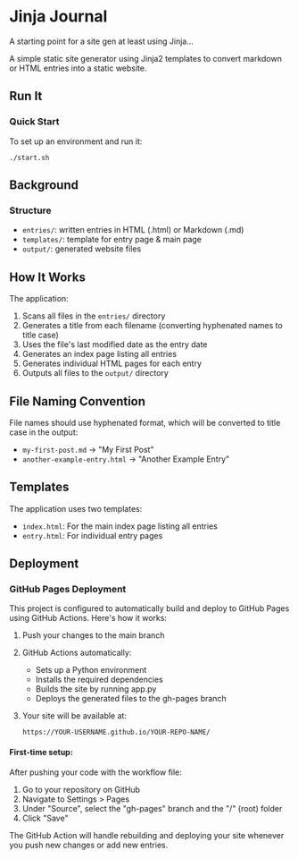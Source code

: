 # Jinja Journal

A starting point for a site gen
at least using Jinja...

A simple static site generator using Jinja2 templates to convert markdown or HTML entries into a static website.

## Run It

### Quick Start

To set up an environment and run it:

  ```
  ./start.sh
  ```

## Background

### Structure
   - `entries/`: written entries in HTML (.html) or Markdown (.md) 
   - `templates/`: template for entry page & main page
   - `output/`: generated website files


## How It Works

The application:
1. Scans all files in the `entries/` directory
2. Generates a title from each filename (converting hyphenated names to title case)
3. Uses the file's last modified date as the entry date
4. Generates an index page listing all entries
5. Generates individual HTML pages for each entry
6. Outputs all files to the `output/` directory

## File Naming Convention

File names should use hyphenated format, which will be converted to title case in the output:
- `my-first-post.md` → "My First Post"
- `another-example-entry.html` → "Another Example Entry"

## Templates

The application uses two templates:
- `index.html`: For the main index page listing all entries
- `entry.html`: For individual entry pages

## Deployment

### GitHub Pages Deployment

This project is configured to automatically build and deploy to GitHub Pages using GitHub Actions. Here's how it works:

1. Push your changes to the main branch
2. GitHub Actions automatically:
   - Sets up a Python environment
   - Installs the required dependencies
   - Builds the site by running app.py
   - Deploys the generated files to the gh-pages branch

3. Your site will be available at:
   ```
   https://YOUR-USERNAME.github.io/YOUR-REPO-NAME/
   ```

#### First-time setup:

After pushing your code with the workflow file:
1. Go to your repository on GitHub
2. Navigate to Settings > Pages
3. Under "Source", select the "gh-pages" branch and the "/" (root) folder
4. Click "Save"

The GitHub Action will handle rebuilding and deploying your site whenever you push new changes or add new entries.